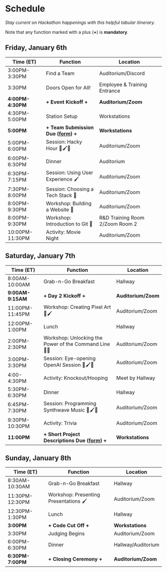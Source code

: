 # Schedule
_Stay current on Hackathon happenings with this helpful tabular itinerary._

Note that any function marked with a plus (**+**) is **mandatory**.

## Friday, January 6th

| Time (ET)     | Function             | Location                     |
|---------------|----------------------|------------------------------|
| 3:00PM-3:30PM | Find a Team          | Auditorium/Discord           |
| 3:30PM        | Doors Open for All!  | Employee & Training Entrance |
| **4:00PM-4:30PM** | **+ Event Kickoff +**        | **Auditorium/Zoom** |
| 4:30PM-5:00PM | Station Setup | Workstations |
| **5:00PM**        | **+ Team Submission Due ([form](https://forms.gle/Cagf9asvZiosew8R6)) +**  | **Workstations** |
| 5:00PM-6:00PM | Session: Hacky Hour 🚀🖌️🧪          | Auditorium/Zoom |
| 6:00PM-6:30PM | Dinner               | Auditorium                   |
| 6:30PM-7:15PM | Session: Using User Experience 🖌️ | Auditorium/Zoom |
| 7:30PM-8:00PM | Session: Choosing a Tech Stack 🧪   | Auditorium/Zoom |
| 8:00PM-9:30PM | Workshop: Building a Website 🚀 | Auditorium/Zoom |
| 8:00PM-9:30PM | Workshop: Introduction to Git 🧪          | R&D Training Room 2/Zoom Room 2 |
| 10:00PM-11:30PM | Activity: Movie Night | Auditorium/Zoom |

## Saturday, January 7th

| Time (ET)       | Function                       | Location        |
|-----------------|--------------------------------|-----------------|
| 8:00AM-10:00AM  | Grab-n-Go Breakfast            | Hallway         |
| **9:00AM-9:15AM**   | **+ Day 2 Kickoff +**                  | **Auditorium/Zoom** |
| 11:00PM-11:45PM   | Workshop: Creating Pixel Art 🚀🖌️                      | Auditorium/Zoom |
| 12:00PM-1:00PM  | Lunch                          | Hallway         |
| 2:00PM-2:30PM   | Workshop: Unlocking the Power of the Command Line 🚀🧪                | Auditorium/Zoom |
| 3:00PM-3:30PM | Session: Eye-opening OpenAI Session 🚀🖌️🧪 | Auditorium/Zoom |
| 4:00-4:30PM | Activity: Knockout/Hooping | Meet by Hallway |
| 5:30PM-6:30PM   | Dinner                         | Hallway         |
| 6:45PM-7:30PM   | Session: Programming Synthwave Music 🚀🖌️🧪                     | Auditorium/Zoom |
| 9:30PM-10:30PM | Activity: Trivia | Auditorium/Zoom |
| **11:00PM**         | **+ Short Project Descriptions Due ([form](https://forms.gle/1C5tdUv1ZaMbuEbK6)) +** | **Workstations**    |

## Sunday, January 8th

|    Time (ET)    |            Function            |     Location    |
|---------------|---------------------------|--------------|
| 8:30AM-10:30AM  | Grab-n-Go Breakfast         | Hallway         |
| 11:30PM-12:30PM | Workshop: Presenting Presentations 🖌️     | Auditorium/Zoom |
| 12:30PM-1:30PM  | Lunch                       | Hallway         |
| **3:00PM**          | **+ Code Cut Off +**                | **Workstations**    |
| 3:30PM          | Judging Begins              | Auditorium/Zoom |
| 6:00PM-6:30PM   | Dinner                      | Hallway/Auditorium         |
| **6:30PM-7:00PM**   | **+ Closing Ceremony +**            | **Auditorium/Zoom** |
